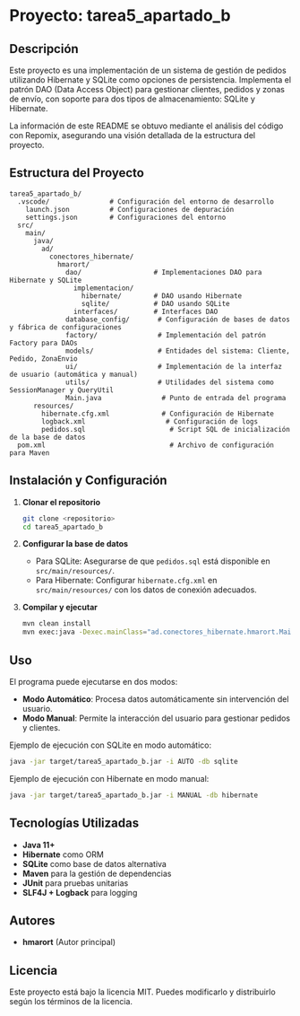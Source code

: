 # Proyecto: tarea5_apartado_b

## Descripción
Este proyecto es una implementación de un sistema de gestión de pedidos utilizando Hibernate y SQLite como opciones de persistencia. Implementa el patrón DAO (Data Access Object) para gestionar clientes, pedidos y zonas de envío, con soporte para dos tipos de almacenamiento: SQLite y Hibernate.

La información de este README se obtuvo mediante el análisis del código con Repomix, asegurando una visión detallada de la estructura del proyecto.

## Estructura del Proyecto
```
tarea5_apartado_b/
  .vscode/               # Configuración del entorno de desarrollo
    launch.json          # Configuraciones de depuración
    settings.json        # Configuraciones del entorno
  src/
    main/
      java/
        ad/
          conectores_hibernate/
            hmarort/
              dao/                  # Implementaciones DAO para Hibernate y SQLite
                implementacion/
                  hibernate/        # DAO usando Hibernate
                  sqlite/           # DAO usando SQLite
                interfaces/         # Interfaces DAO
              database_config/       # Configuración de bases de datos y fábrica de configuraciones
              factory/               # Implementación del patrón Factory para DAOs
              models/                # Entidades del sistema: Cliente, Pedido, ZonaEnvio
              ui/                    # Implementación de la interfaz de usuario (automática y manual)
              utils/                 # Utilidades del sistema como SessionManager y QueryUtil
              Main.java               # Punto de entrada del programa
      resources/
        hibernate.cfg.xml             # Configuración de Hibernate
        logback.xml                    # Configuración de logs
        pedidos.sql                     # Script SQL de inicialización de la base de datos
  pom.xml                               # Archivo de configuración para Maven
```

## Instalación y Configuración
1. **Clonar el repositorio**
   ```bash
   git clone <repositorio>
   cd tarea5_apartado_b
   ```

2. **Configurar la base de datos**
   - Para SQLite: Asegurarse de que `pedidos.sql` está disponible en `src/main/resources/`.
   - Para Hibernate: Configurar `hibernate.cfg.xml` en `src/main/resources/` con los datos de conexión adecuados.

3. **Compilar y ejecutar**
   ```bash
   mvn clean install
   mvn exec:java -Dexec.mainClass="ad.conectores_hibernate.hmarort.Main"
   ```

## Uso
El programa puede ejecutarse en dos modos:
- **Modo Automático**: Procesa datos automáticamente sin intervención del usuario.
- **Modo Manual**: Permite la interacción del usuario para gestionar pedidos y clientes.

Ejemplo de ejecución con SQLite en modo automático:
```bash
java -jar target/tarea5_apartado_b.jar -i AUTO -db sqlite
```

Ejemplo de ejecución con Hibernate en modo manual:
```bash
java -jar target/tarea5_apartado_b.jar -i MANUAL -db hibernate
```

## Tecnologías Utilizadas
- **Java 11+**
- **Hibernate** como ORM
- **SQLite** como base de datos alternativa
- **Maven** para la gestión de dependencias
- **JUnit** para pruebas unitarias
- **SLF4J + Logback** para logging

## Autores
- **hmarort** (Autor principal)

## Licencia
Este proyecto está bajo la licencia MIT. Puedes modificarlo y distribuirlo según los términos de la licencia.

